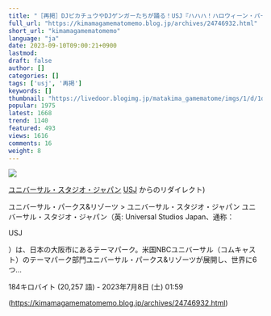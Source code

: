 ```yaml
---
title: "［再掲］DJピカチュウやDJゲンガーたちが踊る！USJ『ハハハ！ハロウィーン・パーティ』9"
full_url: "https://kimamagamematomemo.blog.jp/archives/24746932.html"
short_url: "kimamagamematomemo"
language: "ja"
date: 2023-09-10T09:00:21+0900
lastmod: 
draft: false
author: []
categories: []
tags: ['usj', '再掲']
keywords: []
thumbnail: "https://livedoor.blogimg.jp/matakima_gamematome/imgs/1/d/1d414fcb.jpg"
popular: 1975
latest: 1668
trend: 1140
featured: 493
views: 1616
comments: 16
weight: 8
---
```


![](https://livedoor.blogimg.jp/matakima_gamematome/imgs/1/d/1d414fcb.jpg)

<div><a title='ユニバーサル・スタジオ・ジャパン' href='https://ja.wikipedia.org/wiki/%E3%83%A6%E3%83%8B%E3%83%90%E3%83%BC%E3%82%B5%E3%83%AB%E3%83%BB%E3%82%B9%E3%82%BF%E3%82%B8%E3%82%AA%E3%83%BB%E3%82%B8%E3%83%A3%E3%83%91%E3%83%B3' target='_blank'>ユニバーサル・スタジオ・ジャパン</a> <span class='searchalttitle'><a></a><span><a title='USJ' class='mw-redirect' href='https://ja.wikipedia.org/wiki/USJ' target='_blank'><span>USJ</span></a> からのリダイレクト)</span></span><p class='searchresult'>ユニバーサル・パークス&リゾーツ > ユニバーサル・スタジオ・ジャパン ユニバーサル・スタジオ・ジャパン（英: Universal Studios Japan、通称：<p>USJ</p>）は、日本の大阪市にあるテーマパーク。米国NBCユニバーサル（コムキャスト）のテーマパーク部門ユニバーサル・パークス&リゾーツが展開し、世界に6つ…</p> <p class='mw-search-result-data'>184キロバイト (20,257 語) - 2023年7月8日 (土) 01:59</p></div>

(https://kimamagamematomemo.blog.jp/archives/24746932.html)
